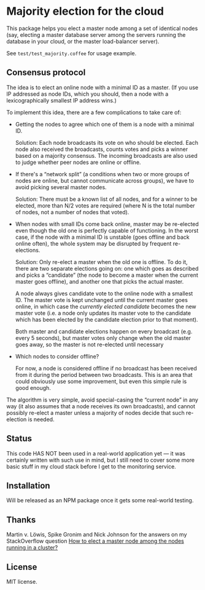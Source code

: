 Majority election for the cloud
===============================

This package helps you elect a master node among a set of identical nodes (say, electing a master database server among the servers running the database in your cloud, or the master load-balancer server).

See `test/test_majority.coffee` for usage example.


Consensus protocol
------------------

The idea is to elect an online node with a minimal ID as a master. (If you use IP addressed as node IDs, which you should, then a node with a lexicographically smallest IP address wins.)

To implement this idea, there are a few complications to take care of:

* Getting the nodes to agree which one of them is a node with a minimal ID.

    Solution: Each node broadcasts its vote on who should be elected. Each node also received the broadcasts, counts votes and picks a winner based on a majority consensus. The incoming broadcasts are also used to judge whether peer nodes are online or offline.

* If there's a “network split” (a conditions when two or more groups of nodes are online, but cannot communicate across groups), we have to avoid picking several master nodes.

    Solution: There must be a known list of all nodes, and for a winner to be elected, more than N/2 votes are required (where N is the total number of nodes, not a number of nodes that voted).

* When nodes with small IDs come back online, master may be re-elected even though the old one is perfectly capable of functioning. In the worst case, if the node with a minimal ID is unstable (goes offline and back online often), the whole system may be disrupted by frequent re-elections.

    Solution: Only re-elect a master when the old one is offline. To do it, there are two separate elections going on: one which goes as described and picks a “candidate” (the node to become a master when the current master goes offline), and another one that picks the actual master.

    A node always gives candidate vote to the online node with a smallest ID. The master vote is kept unchanged until the current master goes online, in which case the *currently elected candidate* becomes the new master vote (i.e. a node only updates its master vote to the candidate which has been elected by the candidate election prior to that moment).

    Both master and candidate elections happen on every broadcast (e.g. every 5 seconds), but master votes only change when the old master goes away, so the master is not re-elected until necessary

* Which nodes to consider offline?

    For now, a node is considered offline if no broadcast has been received from it during the period between two broadcasts. This is an area that could obviously use some improvement, but even this simple rule is good enough.

The algorithm is very simple, avoid special-casing the “current node” in any way (it also assumes that a node receives its own broadcasts), and cannot possibly re-elect a master unless a majority of nodes decide that such re-election is needed.


Status
------

This code HAS NOT been used in a real-world application yet — it was certainly written with such use in mind, but I still need to cover some more basic stuff in my cloud stack before I get to the monitoring service.


Installation
------------

Will be released as an NPM package once it gets some real-world testing.


Thanks
------

Martin v. Löwis, Spike Gronim and Nick Johnson for the answers on my StackOverflow question [How to elect a master node among the nodes running in a cluster?](http://stackoverflow.com/questions/4523185/how-to-elect-a-master-node-among-the-nodes-running-in-a-cluster)


License
-------

MIT license.
